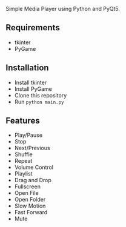 Simple Media Player using Python and PyQt5.

## Requirements
- tkinter
- PyGame

## Installation
- Install tkinter
- Install PyGame
- Clone this repository
- Run `python main.py`

## Features
- Play/Pause
- Stop
- Next/Previous
- Shuffle
- Repeat
- Volume Control
- Playlist
- Drag and Drop
- Fullscreen
- Open File
- Open Folder
- Slow Motion
- Fast Forward
- Mute

